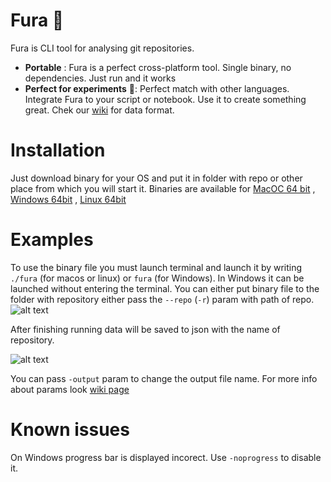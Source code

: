 # Fura 🚛
Fura is CLI tool for analysing git repositories.

 - **Portable** : Fura is a perfect cross-platform tool. Single binary, no dependencies.  Just run and it works
 - **Perfect for experiments** 🔬: Perfect match with other languages. Integrate Fura to your script or notebook. Use it to create something great. Chek our [wiki](https://github.com/cali4888/fura/wiki/Data-format) for data format.

# Installation
Just download binary for your OS and put it in folder with repo or other place from which you will start it.
Binaries are available for [MacOC 64 bit](https://github.com/cali4888/fura/blob/master/fura-darwin-amd64) , [Windows 64bit](https://github.com/cali4888/fura/blob/master/fura-windows-amd64.exe) , [Linux 64bit](https://github.com/cali4888/fura/blob/master/fura-linux-amd64)


# Examples
To use the binary file you must launch terminal and launch it by writing `./fura` (for macos or linux) or `fura` (for Windows). In Windows it can be launched without entering the terminal. You can either put binary file to the folder with repository either pass the `--repo` (`-r`) param with path of repo. 
![alt text](https://github.com/cali4888/fura/blob/master/images/scan_start.png)

After finishing running data will be saved to json with the name of repository. 

![alt text](https://github.com/cali4888/fura/blob/master/images/json_saved.png)

You can pass `-output` param to change the output file name. 
For more info about params look [wiki page](https://github.com/cali4888/fura/wiki/Params-list)

# Known issues 
On Windows progress bar is displayed incorect. Use `-noprogress` to disable it. 
